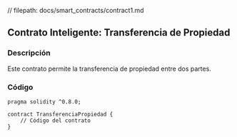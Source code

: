 // filepath: docs/smart_contracts/contract1.md
## Contrato Inteligente: Transferencia de Propiedad
### Descripción
Este contrato permite la transferencia de propiedad entre dos partes.
### Código
```solidity
pragma solidity ^0.8.0;

contract TransferenciaPropiedad {
    // Código del contrato
}